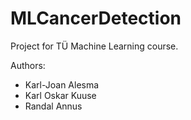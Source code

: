 # MLCancerDetection
Project for TÜ Machine Learning course.

Authors:
- Karl-Joan Alesma
- Karl Oskar Kuuse
- Randal Annus

